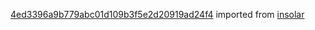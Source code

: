 [4ed3396a9b779abc01d109b3f5e2d20919ad24f4](https://github.com/insolar/insolar/commit/4ed3396a9b779abc01d109b3f5e2d20919ad24f4) imported from [insolar](https://github.com/insolar/insolar)
